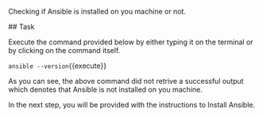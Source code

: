 Checking if Ansible is installed on you machine or not.

## Task

Execute the command provided below by either typing it on the terminal or by clicking on the command itself.

`ansible --version`{{execute}}

As you can see, the above command did not retrive a successful output which denotes that Ansible is not installed on you machine.

In the next step, you will be provided with the instructions to Install Ansible.

